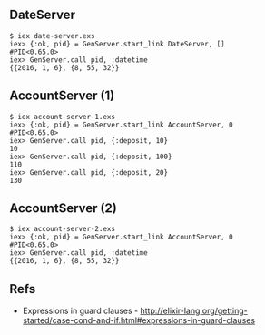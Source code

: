 
## DateServer

```
$ iex date-server.exs
iex> {:ok, pid} = GenServer.start_link DateServer, []
#PID<0.65.0>
iex> GenServer.call pid, :datetime
{{2016, 1, 6}, {8, 55, 32}}
```

## AccountServer (1)

```
$ iex account-server-1.exs
iex> {:ok, pid} = GenServer.start_link AccountServer, 0
#PID<0.65.0>
iex> GenServer.call pid, {:deposit, 10}
10
iex> GenServer.call pid, {:deposit, 100}
110
iex> GenServer.call pid, {:deposit, 20}
130
```

## AccountServer (2)

```
$ iex account-server-2.exs
iex> {:ok, pid} = GenServer.start_link AccountServer, 0
#PID<0.65.0>
iex> GenServer.call pid, :datetime
{{2016, 1, 6}, {8, 55, 32}}
```


## Refs

* Expressions in guard clauses - <http://elixir-lang.org/getting-started/case-cond-and-if.html#expressions-in-guard-clauses>
